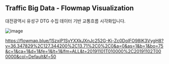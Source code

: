 ## Traffic Big Data - Flowmap Visualization

대전광역시 유성구 DTG 수집 데이터 기반 교통흐름 시각화입니다.

![image](https://user-images.githubusercontent.com/44838514/153341380-71edca22-252b-485b-a612-4d44af208bc4.png)


https://flowmap.blue/1SzxiP1SyYXXkJXnJc252G-Kj-Zc0DolFO98IK3VygH8?v=36.347829%2C127.344200%2C13.71%2C0%2C0&a=0&as=1&b=1&bo=75&c=1&ca=1&d=1&fe=1&lt=1&lfm=ALL&t=20191101T010000%2C20191102T000000&col=Default&f=50




